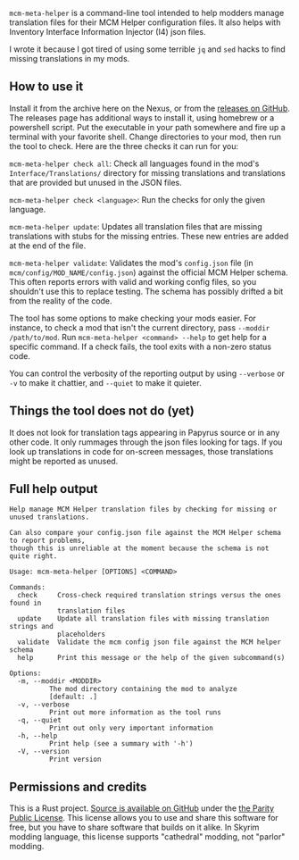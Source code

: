 `mcm-meta-helper` is a command-line tool intended to help modders manage translation files for their MCM Helper configuration files. It also helps with Inventory Interface Information Injector (I4) json files.

I wrote it because I got tired of using some terrible `jq` and `sed` hacks to find missing translations in my mods.

## How to use it

Install it from the archive here on the Nexus, or from the [releases on GitHub](https://github.com/ceejbot/mcm-meta-helper/releases/). The releases page has additional ways to install it, using homebrew or a powershell script. Put the executable in your path somewhere and fire up a terminal with your favorite shell. Change directories to your mod, then run the tool to check. Here are the three checks it can run for you:

`mcm-meta-helper check all`: Check all languages found in the mod's `Interface/Translations/` directory for missing translations and translations that are provided but unused in the JSON files.

`mcm-meta-helper check <language>`: Run the checks for only the given language.

`mcm-meta-helper update`: Updates all translation files that are missing translations with stubs for the missing entries. These new entries are added at the end of the file.

`mcm-meta-helper validate`: Validates the mod's `config.json` file (in `mcm/config/MOD_NAME/config.json`) against the official MCM Helper schema. This often reports errors with valid and working config files, so you shouldn't use this to replace testing. The schema has possibly drifted a bit from the reality of the code.

The tool has some options to make checking your mods easier. For instance, to check a mod that isn't the current directory, pass `--moddir /path/to/mod`. Run `mcm-meta-helper <command> --help` to get help for a specific command. If a check fails, the tool exits with a non-zero status code.

You can control the verbosity of the reporting output by using `--verbose` or `-v` to make it chattier, and `--quiet` to make it quieter.

## Things the tool does not do (yet)

It does not look for translation tags appearing in Papyrus source or in any other code. It only rummages through the json files looking for tags. If you look up translations in code for on-screen messages, those translations might be reported as unused.

## Full help output

```text
Help manage MCM Helper translation files by checking for missing or unused translations.

Can also compare your config.json file against the MCM Helper schema to report problems,
though this is unreliable at the moment because the schema is not quite right.

Usage: mcm-meta-helper [OPTIONS] <COMMAND>

Commands:
  check     Cross-check required translation strings versus the ones found in
            translation files
  update    Update all translation files with missing translation strings and
            placeholders
  validate  Validate the mcm config json file against the MCM helper schema
  help      Print this message or the help of the given subcommand(s)

Options:
  -m, --moddir <MODDIR>
          The mod directory containing the mod to analyze
          [default: .]
  -v, --verbose
          Print out more information as the tool runs
  -q, --quiet
          Print out only very important information
  -h, --help
          Print help (see a summary with '-h')
  -V, --version
          Print version
```

## Permissions and credits

This is a Rust project. [Source is available on GitHub](https://github.com/ceejbot/mcm-meta-helper) under the [the Parity Public License](https://paritylicense.com). This license allows you to use and share this software for free, but you have to share software that builds on it alike. In Skyrim modding language, this license supports "cathedral" modding, not "parlor" modding.
